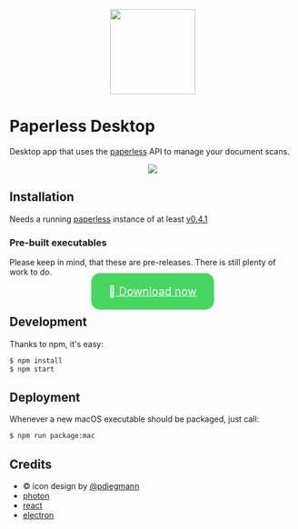 <p align="center">
	<img src="http://i.imgur.com/GRzSQpz.png" width="150" />
</p>


# Paperless Desktop</h1>
Desktop app that uses the [paperless](https://github.com/danielquinn/paperless) API to manage your document scans.

<p align="center">
	<img src="http://i.imgur.com/FrgAptE.png" />
</p>

## Installation

Needs a running [paperless](https://github.com/danielquinn/paperless) instance of at least [v0.4.1](https://github.com/danielquinn/paperless/releases/tag/0.4.1)

### Pre-built executables

Please keep in mind, that these are pre-releases. There is still plenty of work to do.

<center>
	<p>
		<a href="https://github.com/thomasbrueggemann/paperless-desktop/releases/download/v0.0.8/Paperless-darwin-x64.zip" style="background-color:#48D560; color:white; border: 0px; padding:20px 30px; font-size: 1.4em; border-radius:15px">
			 Download now
		</a>
	</p>
</center>

## Development

Thanks to npm, it's easy:

```bash
$ npm install
$ npm start
```

## Deployment

Whenever a new macOS executable should be packaged, just call:

```bash
$ npm run package:mac
```

## Credits
- &copy; icon design by [@pdiegmann](https://github.com/pdiegmann)
- [photon](https://github.com/connors/photon)
- [react](https://facebook.github.io/react/)
- [electron](http://electron.atom.io/)
